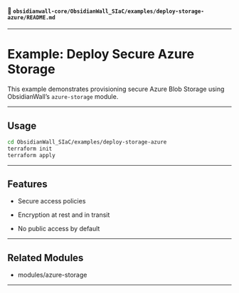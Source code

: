 
#### 📁 `obsidianwall-core/ObsidianWall_SIaC/examples/deploy-storage-azure/README.md`


---

# Example: Deploy Secure Azure Storage

This example demonstrates provisioning secure Azure Blob Storage using ObsidianWall’s `azure-storage` module.

---

## Usage

```bash
cd ObsidianWall_SIaC/examples/deploy-storage-azure
terraform init
terraform apply
```
---
## Features
 - Secure access policies

 - Encryption at rest and in transit

 - No public access by default

---

## Related Modules
 - modules/azure-storage

 ---